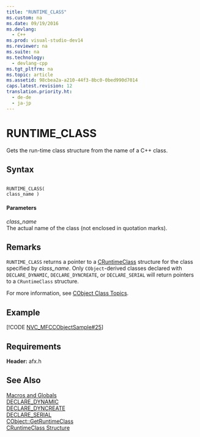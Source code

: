 ```yaml
---
title: "RUNTIME_CLASS"
ms.custom: na
ms.date: 09/19/2016
ms.devlang: 
  - C++
ms.prod: visual-studio-dev14
ms.reviewer: na
ms.suite: na
ms.technology: 
  - devlang-cpp
ms.tgt_pltfrm: na
ms.topic: article
ms.assetid: 98cbea2a-a210-44f3-8bc0-0bed990d7014
caps.latest.revision: 12
translation.priority.ht: 
  - de-de
  - ja-jp
---
```

# RUNTIME_CLASS
Gets the run-time class structure from the name of a C++ class.  
  
## Syntax  
  
```  
  
RUNTIME_CLASS(  
class_name )  
```  
  
#### Parameters  
 *class_name*  
 The actual name of the class (not enclosed in quotation marks).  
  
## Remarks  
 `RUNTIME_CLASS` returns a pointer to a [CRuntimeClass](../vs140/CRuntimeClass-Structure.md) structure for the class specified by *class_name*. Only `CObject`-derived classes declared with `DECLARE_DYNAMIC`, `DECLARE_DYNCREATE`, or `DECLARE_SERIAL` will return pointers to a `CRuntimeClass` structure.  
  
 For more information, see [CObject Class Topics](../vs140/Using-CObject.md).  
  
## Example  
 [!CODE [NVC_MFCCObjectSample#25](../CodeSnippet/VS_Snippets_Cpp/NVC_MFCCObjectSample#25)]  
  
## Requirements  
 **Header:** afx.h  
  
## See Also  
 [Macros and Globals](../vs140/MFC-Macros-and-Globals.md)   
 [DECLARE_DYNAMIC](../vs140/DECLARE_DYNAMIC.md)   
 [DECLARE_DYNCREATE](../vs140/DECLARE_DYNCREATE.md)   
 [DECLARE_SERIAL](../vs140/DECLARE_SERIAL.md)   
 [CObject::GetRuntimeClass](../vs140/CObject--GetRuntimeClass.md)   
 [CRuntimeClass Structure](../vs140/CRuntimeClass-Structure.md)